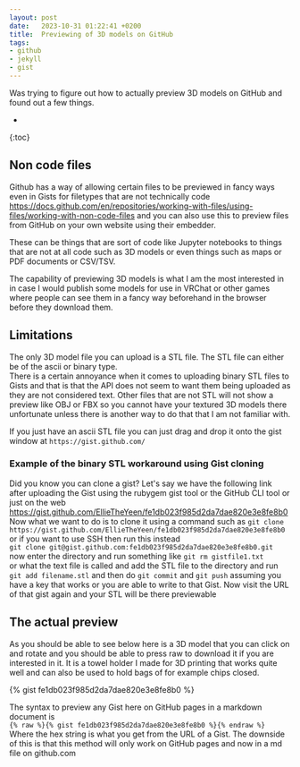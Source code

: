 ```yaml
---
layout: post
date:   2023-10-31 01:22:41 +0200
title:  Previewing of 3D models on GitHub
tags:
- github
- jekyll
- gist
---
```

Was trying to figure out how to actually preview 3D models on GitHub and found out a few things.

* 
{:toc}

## Non code files
Github has a way of allowing certain files to be previewed in fancy ways even in Gists for filetypes that are not technically code <https://docs.github.com/en/repositories/working-with-files/using-files/working-with-non-code-files> and you can also use this to preview files from GitHub on your own website using their embedder.

These can be things that are sort of code like Jupyter notebooks to things that are not at all code such as 3D models or even things such as maps or PDF documents or CSV/TSV.

The capability of previewing 3D models is what I am the most interested in in case I would publish some models for use in VRChat or other games where people can see them in a fancy way beforehand in the browser before they download them.

## Limitations
The only 3D model file you can upload is a STL file. The STL file can either be of the ascii or binary type.  
There is a certain annoyance when it comes to uploading binary STL files to Gists and that is that the API does not seem to want them being uploaded as they are not considered text. Other files that are not STL will not show a preview like OBJ or FBX so you cannot have your textured 3D models there unfortunate unless there is another way to do that that I am not familiar with.

If you just have an ascii STL file you can just drag and drop it onto the gist window at `https://gist.github.com/`

### Example of the binary STL workaround using Gist cloning
Did you know you can clone a gist?
Let's say we have the following link after uploading the Gist using the rubygem gist tool or the GitHub CLI tool or just on the web  
<https://gist.github.com/EllieTheYeen/fe1db023f985d2da7dae820e3e8fe8b0>  
Now what we want to do is to clone it using a command such as
`git clone https://gist.github.com/EllieTheYeen/fe1db023f985d2da7dae820e3e8fe8b0`  
or if you want to use SSH then run this instead  
`git clone git@gist.github.com:fe1db023f985d2da7dae820e3e8fe8b0.git`  
now enter the directory and run something like
`git rm gistfile1.txt`  
or what the text file is called and add the STL file to the directory and run `git add filename.stl` and then do `git commit` and `git push` assuming you have a key that works or you are able to write to that Gist.
Now visit the URL of that gist again and your STL will be there previewable

## The actual preview
As you should be able to see below here is a 3D model that you can click on and rotate and you should be able to press raw to download it if you are interested in it. It is a towel holder I made for 3D printing that works quite well and can also be used to hold bags of for example chips closed.

{% gist fe1db023f985d2da7dae820e3e8fe8b0 %}

The syntax to preview any Gist here on GitHub pages in a markdown document is  
`{% raw %}{% gist fe1db023f985d2da7dae820e3e8fe8b0 %}{% endraw %}`  
Where the hex string is what you get from the URL of a Gist.
The downside of this is that this method will only work on GitHub pages and now in a md file on github.com
